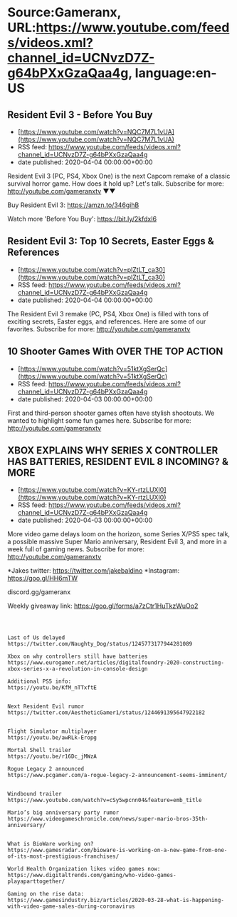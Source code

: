 # Source:Gameranx, URL:https://www.youtube.com/feeds/videos.xml?channel_id=UCNvzD7Z-g64bPXxGzaQaa4g, language:en-US

## Resident Evil 3 - Before You Buy
 - [https://www.youtube.com/watch?v=NQC7M7L1vUA](https://www.youtube.com/watch?v=NQC7M7L1vUA)
 - RSS feed: https://www.youtube.com/feeds/videos.xml?channel_id=UCNvzD7Z-g64bPXxGzaQaa4g
 - date published: 2020-04-04 00:00:00+00:00

Resident Evil 3 (PC, PS4, Xbox One) is the next Capcom remake of a classic survival horror game. How does it hold up? Let's talk.
Subscribe for more: http://youtube.com/gameranxtv ▼▼


Buy Resident Evil 3: https://amzn.to/346gihB



Watch more 'Before You Buy': https://bit.ly/2kfdxI6

## Resident Evil 3: Top 10 Secrets, Easter Eggs & References
 - [https://www.youtube.com/watch?v=plZtLT_ca30](https://www.youtube.com/watch?v=plZtLT_ca30)
 - RSS feed: https://www.youtube.com/feeds/videos.xml?channel_id=UCNvzD7Z-g64bPXxGzaQaa4g
 - date published: 2020-04-04 00:00:00+00:00

The Resident Evil 3 remake (PC, PS4, Xbox One) is filled with tons of exciting secrets, Easter eggs, and references. Here are some of our favorites.
Subscribe for more: http://youtube.com/gameranxtv

## 10 Shooter Games With OVER THE TOP ACTION
 - [https://www.youtube.com/watch?v=51ktXgSerQc](https://www.youtube.com/watch?v=51ktXgSerQc)
 - RSS feed: https://www.youtube.com/feeds/videos.xml?channel_id=UCNvzD7Z-g64bPXxGzaQaa4g
 - date published: 2020-04-03 00:00:00+00:00

First and third-person shooter games often have stylish shootouts. We wanted to highlight some fun games here.
Subscribe for more: http://youtube.com/gameranxtv

## XBOX EXPLAINS WHY SERIES X CONTROLLER HAS BATTERIES, RESIDENT EVIL 8 INCOMING? & MORE
 - [https://www.youtube.com/watch?v=KY-rtzLUXI0](https://www.youtube.com/watch?v=KY-rtzLUXI0)
 - RSS feed: https://www.youtube.com/feeds/videos.xml?channel_id=UCNvzD7Z-g64bPXxGzaQaa4g
 - date published: 2020-04-03 00:00:00+00:00

More video game delays loom on the horizon, some Series X/PS5 spec talk, a possible massive Super Mario anniversary, Resident Evil 3, and more in a week full of gaming news.
Subscribe for more: http://youtube.com/gameranxtv 

*Jakes twitter: https://twitter.com/jakebaldino 
*Instagram: https://goo.gl/HH6mTW 

 discord.gg/gameranx 

 Weekly giveaway link: https://goo.gl/forms/a7zCtr1HuTkzWuOo2 



 ~~~~STORIES~~~~



Last of Us delayed 
https://twitter.com/Naughty_Dog/status/1245773177944281089

Xbox on why controllers still have batteries
https://www.eurogamer.net/articles/digitalfoundry-2020-constructing-xbox-series-x-a-revolution-in-console-design

Additional PS5 info:
https://youtu.be/KfM_nTTxftE


Next Resident Evil rumor
https://twitter.com/AestheticGamer1/status/1244691395647922182


Flight Simulator multiplayer
https://youtu.be/awRLk-Eropg

Mortal Shell trailer
https://youtu.be/r16Dc_jMWzA

Rogue Legacy 2 announced
https://www.pcgamer.com/a-rogue-legacy-2-announcement-seems-imminent/


Windbound trailer
https://www.youtube.com/watch?v=cSy5wpcnn04&feature=emb_title

Mario’s big anniversary party rumor
https://www.videogameschronicle.com/news/super-mario-bros-35th-anniversary/


What is BioWare working on?
https://www.gamesradar.com/bioware-is-working-on-a-new-game-from-one-of-its-most-prestigious-franchises/

World Health Organization likes video games now:
https://www.digitaltrends.com/gaming/who-video-games-playaparttogether/

Gaming on the rise data:
https://www.gamesindustry.biz/articles/2020-03-28-what-is-happening-with-video-game-sales-during-coronavirus

